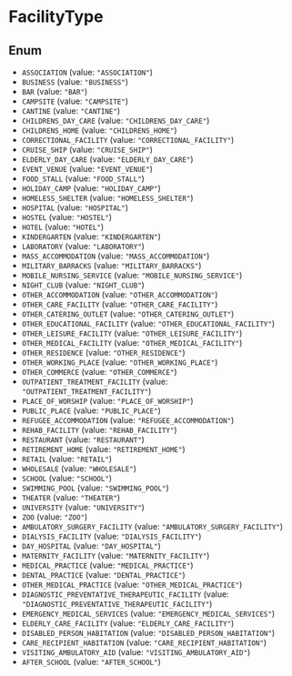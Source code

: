# FacilityType

## Enum

* `ASSOCIATION` (value: `"ASSOCIATION"`)
* `BUSINESS` (value: `"BUSINESS"`)
* `BAR` (value: `"BAR"`)
* `CAMPSITE` (value: `"CAMPSITE"`)
* `CANTINE` (value: `"CANTINE"`)
* `CHILDRENS_DAY_CARE` (value: `"CHILDRENS_DAY_CARE"`)
* `CHILDRENS_HOME` (value: `"CHILDRENS_HOME"`)
* `CORRECTIONAL_FACILITY` (value: `"CORRECTIONAL_FACILITY"`)
* `CRUISE_SHIP` (value: `"CRUISE_SHIP"`)
* `ELDERLY_DAY_CARE` (value: `"ELDERLY_DAY_CARE"`)
* `EVENT_VENUE` (value: `"EVENT_VENUE"`)
* `FOOD_STALL` (value: `"FOOD_STALL"`)
* `HOLIDAY_CAMP` (value: `"HOLIDAY_CAMP"`)
* `HOMELESS_SHELTER` (value: `"HOMELESS_SHELTER"`)
* `HOSPITAL` (value: `"HOSPITAL"`)
* `HOSTEL` (value: `"HOSTEL"`)
* `HOTEL` (value: `"HOTEL"`)
* `KINDERGARTEN` (value: `"KINDERGARTEN"`)
* `LABORATORY` (value: `"LABORATORY"`)
* `MASS_ACCOMMODATION` (value: `"MASS_ACCOMMODATION"`)
* `MILITARY_BARRACKS` (value: `"MILITARY_BARRACKS"`)
* `MOBILE_NURSING_SERVICE` (value: `"MOBILE_NURSING_SERVICE"`)
* `NIGHT_CLUB` (value: `"NIGHT_CLUB"`)
* `OTHER_ACCOMMODATION` (value: `"OTHER_ACCOMMODATION"`)
* `OTHER_CARE_FACILITY` (value: `"OTHER_CARE_FACILITY"`)
* `OTHER_CATERING_OUTLET` (value: `"OTHER_CATERING_OUTLET"`)
* `OTHER_EDUCATIONAL_FACILITY` (value: `"OTHER_EDUCATIONAL_FACILITY"`)
* `OTHER_LEISURE_FACILITY` (value: `"OTHER_LEISURE_FACILITY"`)
* `OTHER_MEDICAL_FACILITY` (value: `"OTHER_MEDICAL_FACILITY"`)
* `OTHER_RESIDENCE` (value: `"OTHER_RESIDENCE"`)
* `OTHER_WORKING_PLACE` (value: `"OTHER_WORKING_PLACE"`)
* `OTHER_COMMERCE` (value: `"OTHER_COMMERCE"`)
* `OUTPATIENT_TREATMENT_FACILITY` (value: `"OUTPATIENT_TREATMENT_FACILITY"`)
* `PLACE_OF_WORSHIP` (value: `"PLACE_OF_WORSHIP"`)
* `PUBLIC_PLACE` (value: `"PUBLIC_PLACE"`)
* `REFUGEE_ACCOMMODATION` (value: `"REFUGEE_ACCOMMODATION"`)
* `REHAB_FACILITY` (value: `"REHAB_FACILITY"`)
* `RESTAURANT` (value: `"RESTAURANT"`)
* `RETIREMENT_HOME` (value: `"RETIREMENT_HOME"`)
* `RETAIL` (value: `"RETAIL"`)
* `WHOLESALE` (value: `"WHOLESALE"`)
* `SCHOOL` (value: `"SCHOOL"`)
* `SWIMMING_POOL` (value: `"SWIMMING_POOL"`)
* `THEATER` (value: `"THEATER"`)
* `UNIVERSITY` (value: `"UNIVERSITY"`)
* `ZOO` (value: `"ZOO"`)
* `AMBULATORY_SURGERY_FACILITY` (value: `"AMBULATORY_SURGERY_FACILITY"`)
* `DIALYSIS_FACILITY` (value: `"DIALYSIS_FACILITY"`)
* `DAY_HOSPITAL` (value: `"DAY_HOSPITAL"`)
* `MATERNITY_FACILITY` (value: `"MATERNITY_FACILITY"`)
* `MEDICAL_PRACTICE` (value: `"MEDICAL_PRACTICE"`)
* `DENTAL_PRACTICE` (value: `"DENTAL_PRACTICE"`)
* `OTHER_MEDICAL_PRACTICE` (value: `"OTHER_MEDICAL_PRACTICE"`)
* `DIAGNOSTIC_PREVENTATIVE_THERAPEUTIC_FACILITY` (value: `"DIAGNOSTIC_PREVENTATIVE_THERAPEUTIC_FACILITY"`)
* `EMERGENCY_MEDICAL_SERVICES` (value: `"EMERGENCY_MEDICAL_SERVICES"`)
* `ELDERLY_CARE_FACILITY` (value: `"ELDERLY_CARE_FACILITY"`)
* `DISABLED_PERSON_HABITATION` (value: `"DISABLED_PERSON_HABITATION"`)
* `CARE_RECIPIENT_HABITATION` (value: `"CARE_RECIPIENT_HABITATION"`)
* `VISITING_AMBULATORY_AID` (value: `"VISITING_AMBULATORY_AID"`)
* `AFTER_SCHOOL` (value: `"AFTER_SCHOOL"`)
